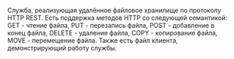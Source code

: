 Cлужба, реализующая удалённое файловое хранилище по протоколу HTTP REST. 
Есть поддержка методов HTTP со следующей семантикой: GET - чтение файла, PUT - перезапись файла, POST - добавление в конец файла, DELETE - удаление файла, COPY - копирование файла, MOVE - перемещение файла. 
Также есть файл клиента, демонстрирующий работу службы.
